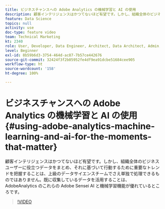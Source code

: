 ```yaml
---
title: ビジネスチャンスへの Adobe Analytics の機械学習と AI の使用
description: 顧客インテリジェンスはかつてないほど有望です。しかし、組織全体のビジネスユーザーに役立つデータをまとめ、それに基づいて行動するために重要なトレンドを把握することは、上級のデータサイエンスチームでさえ単独で処理できるものではありません。既に収集しているデータを活用することは、AdobeAnalytics のこれらの Adobe Sensei AI と機械学習機能が優れているところです。
feature: Data Science
topics: null
activity: use
doc-type: feature video
team: Technical Marketing
kt: 2340
role: User, Developer, Data Engineer, Architect, Data Architect, Admin, Leader
level: Beginner
exl-id: 8b59b6d3-3754-464d-ac87-7b57ce442676
source-git-commit: 32424f3f2b05952fe4df9ea91dcbe51684cee905
workflow-type: ht
source-wordcount: '158'
ht-degree: 100%

---
```


# ビジネスチャンスへの Adobe Analytics の機械学習と AI の使用 {#using-adobe-analytics-machine-learning-and-ai-for-the-moments-that-matter}

顧客インテリジェンスはかつてないほど有望です。しかし、組織全体のビジネスユーザーに役立つデータをまとめ、それに基づいて行動するために重要なトレンドを把握することは、上級のデータサイエンスチームでさえ単独で処理できるものではありません。既に収集しているデータを活用することは、AdobeAnalytics のこれらの Adobe Sensei AI と機械学習機能が優れているところです。

>[!VIDEO](https://video.tv.adobe.com/v/25837/?quality=12)
